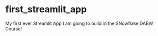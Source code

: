 # first_streamlit_app
My first ever Streamlit App I am going to build in the SNowflake DABW Course!
